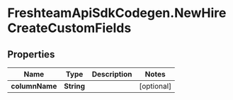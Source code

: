 # FreshteamApiSdkCodegen.NewHireCreateCustomFields

## Properties

| Name           | Type       | Description | Notes      |
| -------------- | ---------- | ----------- | ---------- |
| **columnName** | **String** |             | [optional] |
